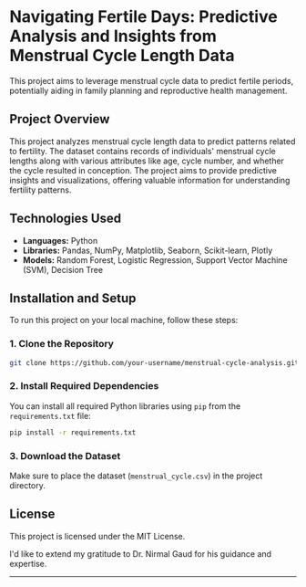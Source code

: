 
# **Navigating Fertile Days: Predictive Analysis and Insights from Menstrual Cycle Length Data**

 This project aims to leverage menstrual cycle data to predict fertile periods, potentially aiding in family planning and reproductive health management​.

## **Project Overview**

This project analyzes menstrual cycle length data to predict patterns related to fertility. The dataset contains records of individuals' menstrual cycle lengths along with various attributes like age, cycle number, and whether the cycle resulted in conception. The project aims to provide predictive insights and visualizations, offering valuable information for understanding fertility patterns.


## **Technologies Used**
- **Languages:** Python
- **Libraries:** Pandas, NumPy, Matplotlib, Seaborn, Scikit-learn, Plotly
- **Models:** Random Forest, Logistic Regression, Support Vector Machine (SVM), Decision Tree

## **Installation and Setup**

To run this project on your local machine, follow these steps:

### **1. Clone the Repository**
```bash
git clone https://github.com/your-username/menstrual-cycle-analysis.git
```

### **2. Install Required Dependencies**
You can install all required Python libraries using `pip` from the `requirements.txt` file:
```bash
pip install -r requirements.txt
```

### **3. Download the Dataset**
Make sure to place the dataset (`menstrual_cycle.csv`) in the project directory.

## **License**
This project is licensed under the MIT License.


I'd like to extend my gratitude to Dr. Nirmal Gaud for his guidance and expertise.

---

